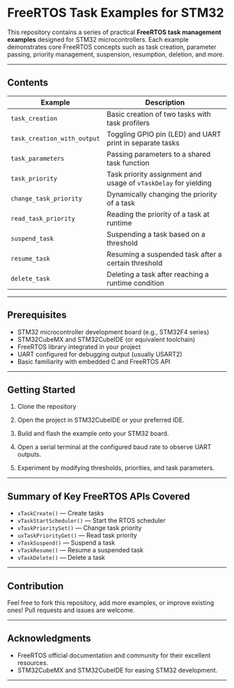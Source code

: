 # FreeRTOS Task Examples for STM32

This repository contains a series of practical **FreeRTOS task management examples** designed for STM32 microcontrollers. Each example demonstrates core FreeRTOS concepts such as task creation, parameter passing, priority management, suspension, resumption, deletion, and more.

---

## Contents

| Example                     | Description                                                     |
| --------------------------- | --------------------------------------------------------------- |
| `task_creation`             | Basic creation of two tasks with task profilers                 |
| `task_creation_with_output` | Toggling GPIO pin (LED) and UART print in separate tasks        |
| `task_parameters`           | Passing parameters to a shared task function                    |
| `task_priority`             | Task priority assignment and usage of `vTaskDelay` for yielding |
| `change_task_priority`      | Dynamically changing the priority of a task                     |
| `read_task_priority`        | Reading the priority of a task at runtime                       |
| `suspend_task`              | Suspending a task based on a threshold                          |
| `resume_task`               | Resuming a suspended task after a certain threshold             |
| `delete_task`               | Deleting a task after reaching a runtime condition              |

---

## Prerequisites

* STM32 microcontroller development board (e.g., STM32F4 series)
* STM32CubeMX and STM32CubeIDE (or equivalent toolchain)
* FreeRTOS library integrated in your project
* UART configured for debugging output (usually USART2)
* Basic familiarity with embedded C and FreeRTOS API

---

## Getting Started

1. Clone the repository

2. Open the project in STM32CubeIDE or your preferred IDE.

3. Build and flash the example onto your STM32 board.

4. Open a serial terminal at the configured baud rate to observe UART outputs.

5. Experiment by modifying thresholds, priorities, and task parameters.

---

## Summary of Key FreeRTOS APIs Covered

* `xTaskCreate()` — Create tasks
* `vTaskStartScheduler()` — Start the RTOS scheduler
* `vTaskPrioritySet()` — Change task priority
* `uxTaskPriorityGet()` — Read task priority
* `vTaskSuspend()` — Suspend a task
* `vTaskResume()` — Resume a suspended task
* `vTaskDelete()` — Delete a task

---

## Contribution

Feel free to fork this repository, add more examples, or improve existing ones! Pull requests and issues are welcome.

---

## Acknowledgments

* FreeRTOS official documentation and community for their excellent resources.
* STM32CubeMX and STM32CubeIDE for easing STM32 development.

---
